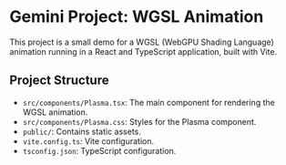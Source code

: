 # Gemini Project: WGSL Animation

This project is a small demo for a WGSL (WebGPU Shading Language) animation running in a React and TypeScript application, built with Vite.

## Project Structure

- `src/components/Plasma.tsx`: The main component for rendering the WGSL animation.
- `src/components/Plasma.css`: Styles for the Plasma component.
- `public/`: Contains static assets.
- `vite.config.ts`: Vite configuration.
- `tsconfig.json`: TypeScript configuration.
